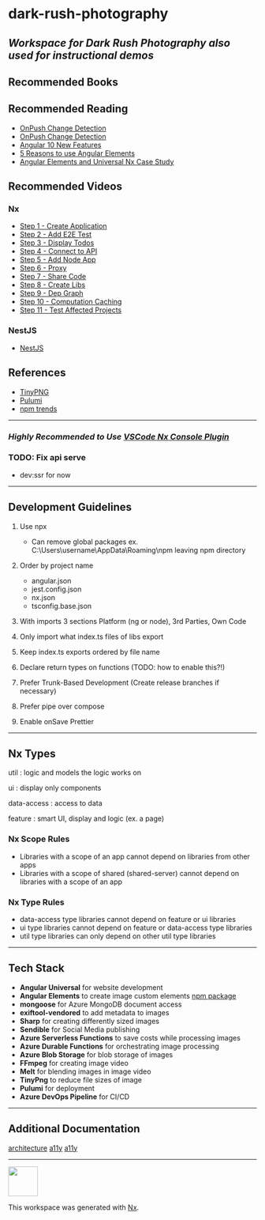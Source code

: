 # dark-rush-photography

## **_Workspace for Dark Rush Photography also used for instructional demos_**

## Recommended Books

## Recommended Reading

- [OnPush Change Detection](https://blog.angular-university.io/onpush-change-detection-how-it-works/)
- [OnPush Change Detection](https://medium.com/@ManfredSteyer/performance-tuning-data-binding-in-angular-with-onpush-immutables-and-observables-9fb2734dc66e)
- [Angular 10 New Features](https://betterprogramming.pub/angular-10-new-features-dbc779061dc8)
- [5 Reasons to use Angular Elements](https://blog.nrwl.io/5-reasons-to-use-angular-elements-390c9a629f89)
- [Angular Elements and Universal Nx Case Study](https://nrwl.io/pages/t-mobile-case-study)

## Recommended Videos

### Nx

- [Step 1 - Create Application](https://nx.dev/latest/angular/tutorial/01-create-application)
- [Step 2 - Add E2E Test](https://nx.dev/latest/angular/tutorial/02-add-e2e-test)
- [Step 3 - Display Todos](https://nx.dev/latest/angular/tutorial/03-display-todos)
- [Step 4 - Connect to API](https://nx.dev/latest/angular/tutorial/04-connect-to-api)
- [Step 5 - Add Node App](https://nx.dev/latest/angular/tutorial/05-add-node-app)
- [Step 6 - Proxy](https://nx.dev/latest/angular/tutorial/06-proxy)
- [Step 7 - Share Code](https://nx.dev/latest/angular/tutorial/07-share-code)
- [Step 8 - Create Libs](https://nx.dev/latest/angular/tutorial/08-create-libs)
- [Step 9 - Dep Graph](https://nx.dev/latest/angular/tutorial/09-dep-graph)
- [Step 10 - Computation Caching](https://nx.dev/latest/angular/tutorial/10-computation-caching)
- [Step 11 - Test Affected Projects](https://nx.dev/latest/angular/tutorial/11-test-affected-projects)

### NestJS

- [NestJS](https://academind.com/tutorials/nestjs-introduction/)

## References

- [TinyPNG](https://tinypng.com/)
- [Pulumi](https://app.pulumi.com/)
- [npm trends](https://www.npmtrends.com/)

---

### **_Highly Recommended to Use [VSCode Nx Console Plugin](https://marketplace.visualstudio.com/items?itemName=nrwl.angular-console)_**

### TODO: Fix api serve

- dev:ssr for now

---

## Development Guidelines

1. Use npx

   - Can remove global packages ex. C:\Users\username\AppData\Roaming\npm leaving npm directory

2. Order by project name

   - angular.json
   - jest.config.json
   - nx.json
   - tsconfig.base.json

3. With imports 3 sections Platform (ng or node), 3rd Parties, Own Code
4. Only import what index.ts files of libs export
5. Keep index.ts exports ordered by file name
6. Declare return types on functions (TODO: how to enable this?!)
7. Prefer Trunk-Based Development (Create release branches if necessary)
8. Prefer pipe over compose
9. Enable onSave Prettier

---

## Nx Types

util
: logic and models the logic works on

ui
: display only components

data-access
: access to data

feature
: smart UI, display and logic (ex. a page)

### Nx Scope Rules

- Libraries with a scope of an app cannot depend on libraries from other apps
- Libraries with a scope of shared (shared-server) cannot depend on libraries with a scope of an app

### Nx Type Rules

- data-access type libraries cannot depend on feature or ui libraries
- ui type libraries cannot depend on feature or data-access type libraries
- util type libraries can only depend on other util type libraries

---

## Tech Stack

- **Angular Universal** for website development
- **Angular Elements** to create image custom elements [npm package](https://www.npmjs.com/package/@dark-rush-photography/image-custom-elements)
- **mongoose** for Azure MongoDB document access
- **exiftool-vendored** to add metadata to images
- **Sharp** for creating differently sized images
- **Sendible** for Social Media publishing
- **Azure Serverless Functions** to save costs while processing images
- **Azure Durable Functions** for orchestrating image processing
- **Azure Blob Storage** for blob storage of images
- **FFmpeg** for creating image video
- **Melt** for blending images in image video
- **TinyPng** to reduce file sizes of image
- **Pulumi** for deployment
- **Azure DevOps Pipeline** for CI/CD

---

## Additional Documentation

[architecture](https://github.com/milanpollock/dark-rush-photography/blob/master/tools/markdown/architecture.md)
[a11y](https://github.com/milanpollock/dark-rush-photography/blob/master/tools/markdown/a11y.md)
[a11y](https://github.com/milanpollock/dark-rush-photography/blob/master/tools/markdown/a11y.md)

---

<!-- markdownlint-disable -->

<img src="https://raw.githubusercontent.com/nrwl/nx/master/images/nx-logo.png" width="60">

<!-- markdownlint-restore -->

This workspace was generated with [Nx](https://nx.dev).
